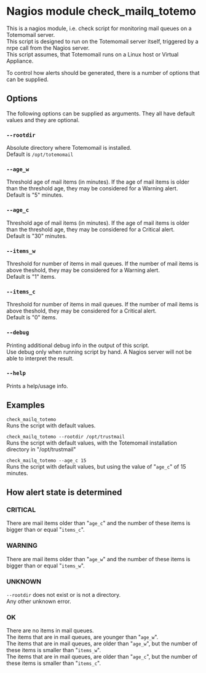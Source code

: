 # Nagios module check_mailq_totemo

This is a nagios module, i.e. check script for monitoring mail queues on a Totemomail server.  
This script is designed to run on the Totemomail server itself, triggered by a nrpe call from the Nagios server.  
This script assumes, that Totemomail runs on a Linux host or Virtual Appliance.  

To control how alerts should be generated, there is a number of options that can be supplied.  

## Options
The following options can be supplied as arguments. They all have default values and they are optional.  

### `--rootdir`
Absolute directory where Totemomail is installed.  
Default is `/opt/totemomail`  

### `--age_w`
Threshold age of mail items (in minutes). If the age of mail items is older than the threshold age, they may be considered for a Warning alert.  
Default is "5" minutes.  

### `--age_c`
Threshold age of mail items (in minutes). If the age of mail items is older than the threshold age, they may be considered for a Critical alert.  
Default is "30" minutes.  

### `--items_w`
Threshold for number of items in mail queues. If the number of mail items is above theshold, they may be considered for a Warning alert.  
Default is "1" items.  

### `--items_c`
Threshold for number of items in mail queues. If the number of mail items is above theshold, they may be considered for a Critical alert.  
Default is "0" items.  

### `--debug`
Printing additional debug info in the output of this script.  
Use debug only when running script by hand. A Nagios server will not be able to interpret the result.  

### `--help`
Prints a help/usage info.  
  
  
## Examples
`check_mailq_totemo`  
Runs the script with default values. 
  
`check_mailq_totemo --rootdir /opt/trustmail`  
Runs the script with default values, with the Totemomail installation directory in "/opt/trustmail"  
  
`check_mailq_totemo --age_c 15`  
Runs the script with default values, but using the value of "`age_c`" of 15 minutes.  
  
  
## How alert state is determined
### CRITICAL
There are mail items older than "`age_c`" and the number of these items is bigger than or equal "`items_c`".  
### WARNING
There are mail items older than "`age_w`" and the number of these items is bigger than or equal "`items_w`".  
### UNKNOWN
`--rootdir` does not exist or is not a directory.  
Any other unknown error.  
### OK
There are no items in mail queues.  
The items that are in mail queues, are younger than "`age_w`".  
The items that are in mail queues, are older than "`age_w`", but the number of these items is smaller than "`items_w`".  
The items that are in mail queues, are older than "`age_c`", but the number of these items is smaller than "`items_c`".  

